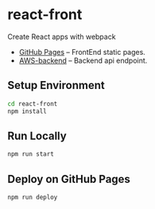 # react-front

Create React apps with webpack

* [GitHub Pages](https://pages.github.ccs.neu.edu/CS4500/team-13-spring18/) – FrontEnd static pages.
* [AWS-backend](ec2-18-217-211-130.us-east-2.compute.amazonaws.com:8080) – Backend api endpoint.

## Setup Environment

```sh
cd react-front
npm install
```

## Run Locally
```sh
npm run start
```

## Deploy on GitHub Pages
```sh
npm run deploy
```
